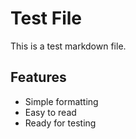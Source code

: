 # Test File

This is a test markdown file.

## Features
- Simple formatting
- Easy to read
- Ready for testing
